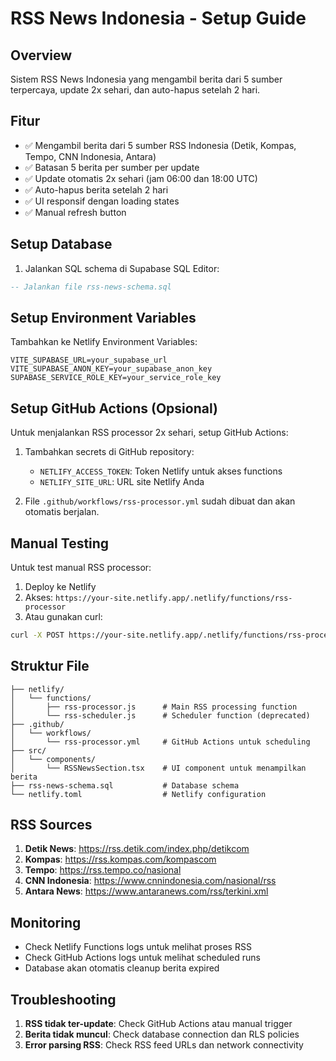 # RSS News Indonesia - Setup Guide

## Overview
Sistem RSS News Indonesia yang mengambil berita dari 5 sumber terpercaya, update 2x sehari, dan auto-hapus setelah 2 hari.

## Fitur
- ✅ Mengambil berita dari 5 sumber RSS Indonesia (Detik, Kompas, Tempo, CNN Indonesia, Antara)
- ✅ Batasan 5 berita per sumber per update
- ✅ Update otomatis 2x sehari (jam 06:00 dan 18:00 UTC)
- ✅ Auto-hapus berita setelah 2 hari
- ✅ UI responsif dengan loading states
- ✅ Manual refresh button

## Setup Database

1. Jalankan SQL schema di Supabase SQL Editor:
```sql
-- Jalankan file rss-news-schema.sql
```

## Setup Environment Variables

Tambahkan ke Netlify Environment Variables:
```
VITE_SUPABASE_URL=your_supabase_url
VITE_SUPABASE_ANON_KEY=your_supabase_anon_key
SUPABASE_SERVICE_ROLE_KEY=your_service_role_key
```

## Setup GitHub Actions (Opsional)

Untuk menjalankan RSS processor 2x sehari, setup GitHub Actions:

1. Tambahkan secrets di GitHub repository:
   - `NETLIFY_ACCESS_TOKEN`: Token Netlify untuk akses functions
   - `NETLIFY_SITE_URL`: URL site Netlify Anda

2. File `.github/workflows/rss-processor.yml` sudah dibuat dan akan otomatis berjalan.

## Manual Testing

Untuk test manual RSS processor:

1. Deploy ke Netlify
2. Akses: `https://your-site.netlify.app/.netlify/functions/rss-processor`
3. Atau gunakan curl:
```bash
curl -X POST https://your-site.netlify.app/.netlify/functions/rss-processor
```

## Struktur File

```
├── netlify/
│   └── functions/
│       ├── rss-processor.js      # Main RSS processing function
│       └── rss-scheduler.js      # Scheduler function (deprecated)
├── .github/
│   └── workflows/
│       └── rss-processor.yml     # GitHub Actions untuk scheduling
├── src/
│   └── components/
│       └── RSSNewsSection.tsx    # UI component untuk menampilkan berita
├── rss-news-schema.sql           # Database schema
└── netlify.toml                  # Netlify configuration
```

## RSS Sources

1. **Detik News**: https://rss.detik.com/index.php/detikcom
2. **Kompas**: https://rss.kompas.com/kompascom
3. **Tempo**: https://rss.tempo.co/nasional
4. **CNN Indonesia**: https://www.cnnindonesia.com/nasional/rss
5. **Antara News**: https://www.antaranews.com/rss/terkini.xml

## Monitoring

- Check Netlify Functions logs untuk melihat proses RSS
- Check GitHub Actions logs untuk melihat scheduled runs
- Database akan otomatis cleanup berita expired

## Troubleshooting

1. **RSS tidak ter-update**: Check GitHub Actions atau manual trigger
2. **Berita tidak muncul**: Check database connection dan RLS policies
3. **Error parsing RSS**: Check RSS feed URLs dan network connectivity
